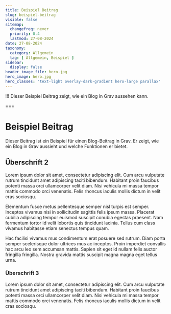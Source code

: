 ```yaml
---
title: Beispiel Beitrag
slug: beispiel-beitrag
visible: false
sitemap:
  changefreq: never
  priority: 0.4
  lastmod: 27-08-2024
date: 27-08-2024
taxonomy:
  category: Allgemein
  tag: [ Allgemein, Beispiel ]
sidebar:
  display: false
header_image_file: hero.jpg
hero_image: hero.jpg
hero_classes: 'text-light overlay-dark-gradient hero-large parallax'
---
```


!!! Dieser Beispiel Beitrag zeigt, wie ein Blog in Grav aussehen kann.

===

# Beispiel Beitrag

Dieser Beitrag ist ein Beispiel für einen Blog-Beitrag in Grav. Er zeigt, wie ein Blog in Grav aussieht und welche Funktionen er bietet.

## Überschrift 2

Lorem ipsum dolor sit amet, consectetur adipiscing elit. Cum arcu vulputate rutrum tincidunt amet adipiscing taciti bibendum. Habitant proin faucibus potenti massa orci ullamcorper velit diam. Nisi vehicula mi massa tempor mattis commodo orci venenatis. Felis rhoncus iaculis mollis dictum in velit cras sociosqu.

Elementum fusce metus pellentesque semper nisl turpis est semper. Inceptos vivamus nisi in sollicitudin sagittis felis ipsum massa. Placerat cubilia adipiscing tempor euismod suscipit conubia egestas praesent. Nam fermentum tortor id velit lobortis quis tincidunt lacinia. Tellus cum class vivamus habitasse etiam senectus tempus quam.

Hac facilisi vivamus mus condimentum erat posuere sed rutrum. Diam porta semper scelerisque dolor ultrices mus ac inceptos. Proin imperdiet convallis hac arcu leo sem accumsan mattis. Sapien sit eget id nullam felis auctor fringilla fringilla. Nostra gravida mattis suscipit magna magna eget tellus urna.

### Überschrift 3

Lorem ipsum dolor sit amet, consectetur adipiscing elit. Cum arcu vulputate rutrum tincidunt amet adipiscing taciti bibendum. Habitant proin faucibus potenti massa orci ullamcorper velit diam. Nisi vehicula mi massa tempor mattis commodo orci venenatis. Felis rhoncus iaculis mollis dictum in velit cras sociosqu.
